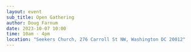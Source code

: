 ```yaml
---
layout: event
sub_title: Open Gathering
author: Doug Farnum
date: 2023-10-07 10:00
time: 10am - 4pm
location: "Seekers Church, 276 Carroll St NW, Washington DC 20012"
---
```

